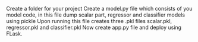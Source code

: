 Create a folder for your project
Create a model.py file which consists of you model code, in this file dump scalar part, regressor and classifier models using pickle
Upon running this file creates three .pkl files scalar.pkl, regressor.pkl and classifier.pkl
Now create app.py file and deploy using FLask.
